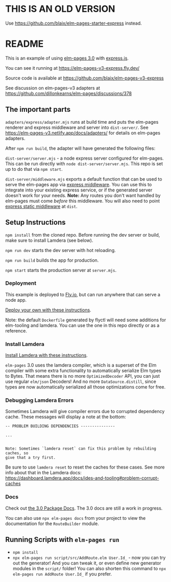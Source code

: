 # THIS IS AN OLD VERSION

Use https://github.com/blaix/elm-pages-starter-express instead.

# README

This is an example of using [elm-pages 3.0](https://github.com/dillonkearns/elm-pages-v3-beta) with [express.js](https://expressjs.com/).

You can see it running at <https://elm-pages-v3-express.fly.dev/>

Source code is available at <https://github.com/blaix/elm-pages-v3-express>

See discussion on elm-pages-v3 adapters at <https://github.com/dillonkearns/elm-pages/discussions/378>

## The important parts

`adapters/express/adapter.mjs` runs at build time and puts the elm-pages renderer and express middleware and server into `dist-server/`.
See <https://elm-pages-v3.netlify.app/docs/adapters/> for details on elm-pages adapters.

After `npm run build`, the adapter will have generated the following files:

`dist-server/server.mjs` - a node express server configured for elm-pages.
This can be run directly with `node dist-server/server.mjs`.
This repo is set up to do that via `npm start`.

`dist-server/middleware.mjs` exports a default function that can be used to serve the elm-pages app via [express middleware](https://expressjs.com/en/guide/using-middleware.html).
You can use this to integrate into your existing express service, or if the generated server doesn't work for your needs.
**Note:** Any routes you don't want handled by elm-pages must come _before_ this middleware.
You will also need to point [express static middleware](https://expressjs.com/en/starter/static-files.html) at `dist`.

## Setup Instructions

`npm install` from the cloned repo. Before running the dev server or build, make sure to install Lamdera (see below).

`npm run dev` starts the dev server with hot reloading.

`npm run build` builds the app for production.

`npm start` starts the production server at `server.mjs`.

### Deployment

This example is deployed to [Fly.io](https://fly.io/), but can run anywhere that can serve a node app.

[Deploy your own with these instructions](https://fly.io/docs/languages-and-frameworks/node/).

Note: the default `Dockerfile` generated by flyctl will need some additions for elm-tooling and lamdera.
You can use the one in this repo directly or as a reference.

### Install Lamdera

[Install Lamdera with these instructions](https://dashboard.lamdera.app/docs/download).

`elm-pages` 3.0 uses the lamdera compiler, which is a superset of the Elm compiler with some extra functionality to automatically serialize Elm types to Bytes. That means there is no more `OptimizedDecoder` API, you can just use regular `elm/json` Decoders! And no more `DataSource.distill`, since types are now automatically serialized all those optimizations come for free.

### Debugging Lamdera Errors

Sometimes Lamdera will give compiler errors due to corrupted dependency cache. These messages will display a note at the bottom:

```text
-- PROBLEM BUILDING DEPENDENCIES ---------------

...


Note: Sometimes `lamdera reset` can fix this problem by rebuilding caches, so
give that a try first.
```

Be sure to use `lamdera reset` to reset the caches for these cases. See more info about that in the Lamdera docs:
<https://dashboard.lamdera.app/docs/ides-and-tooling#problem-corrupt-caches>

### Docs

Check out [the 3.0 Package Docs](https://package.elm-lang.org/packages/dillonkearns/elm-pages-v3-beta/latest/). The 3.0 docs are still a work in progress.

You can also use `npx elm-pages docs` from your project to view the documentation for the `RouteBuilder` module.

## Running Scripts with `elm-pages run`

- `npm install`
- `npx elm-pages run script/src/AddRoute.elm User.Id_` - now you can try out the generator! And you can tweak it, or even define new generator modules in the `script/` folder! You can also shorten this command to `npx elm-pages run AddRoute User.Id_` if you prefer.
